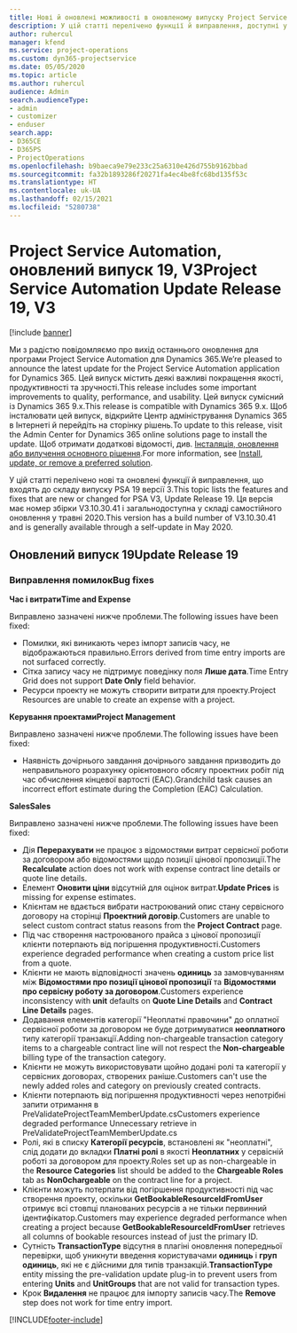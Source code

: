 ```yaml
---
title: Нові й оновлені можливості в оновленому випуску Project Service Automation 19, V3
description: У цій статті перелічено функції й виправлення, доступні у випуску Project Service Automation 19, V3.
author: ruhercul
manager: kfend
ms.service: project-operations
ms.custom: dyn365-projectservice
ms.date: 05/05/2020
ms.topic: article
ms.author: ruhercul
audience: Admin
search.audienceType:
- admin
- customizer
- enduser
search.app:
- D365CE
- D365PS
- ProjectOperations
ms.openlocfilehash: b9baeca9e79e233c25a6310e426d755b9162bbad
ms.sourcegitcommit: fa32b1893286f20271fa4ec4be8fc68bd135f53c
ms.translationtype: HT
ms.contentlocale: uk-UA
ms.lasthandoff: 02/15/2021
ms.locfileid: "5280738"
---
```

# <a name="project-service-automation-update-release-19-v3"></a><span data-ttu-id="7b69e-103">Project Service Automation, оновлений випуск 19, V3</span><span class="sxs-lookup"><span data-stu-id="7b69e-103">Project Service Automation Update Release 19, V3</span></span>

[!include [banner](../includes/psa-now-project-operations.md)]

<span data-ttu-id="7b69e-104">Ми з радістю повідомляємо про вихід останнього оновлення для програми Project Service Automation для Dynamics 365.</span><span class="sxs-lookup"><span data-stu-id="7b69e-104">We’re pleased to announce the latest update for the Project Service Automation application for Dynamics 365.</span></span> <span data-ttu-id="7b69e-105">Цей випуск містить деякі важливі покращення якості, продуктивності та зручності.</span><span class="sxs-lookup"><span data-stu-id="7b69e-105">This release includes some important improvements to quality, performance, and usability.</span></span> <span data-ttu-id="7b69e-106">Цей випуск сумісний із Dynamics 365 9.x.</span><span class="sxs-lookup"><span data-stu-id="7b69e-106">This release is compatible with Dynamics 365 9.x.</span></span> <span data-ttu-id="7b69e-107">Щоб інсталювати цей випуск, відкрийте Центр адміністрування Dynamics 365 в Інтернеті й перейдіть на сторінку рішень.</span><span class="sxs-lookup"><span data-stu-id="7b69e-107">To update to this release, visit the Admin Center for Dynamics 365 online solutions page to install the update.</span></span> <span data-ttu-id="7b69e-108">Щоб отримати додаткові відомості, див. [Інсталяція, оновлення або вилучення основного рішення](https://docs.microsoft.com/power-platform/admin/install-remove-preferred-solution).</span><span class="sxs-lookup"><span data-stu-id="7b69e-108">For more information, see [Install, update, or remove a preferred solution](https://docs.microsoft.com/power-platform/admin/install-remove-preferred-solution).</span></span>

<span data-ttu-id="7b69e-109">У цій статті перелічено нові та оновлені функції й виправлення, що входять до складу випуску PSA 19 версії 3.</span><span class="sxs-lookup"><span data-stu-id="7b69e-109">This topic lists the features and fixes that are new or changed for PSA V3, Update Release 19.</span></span> <span data-ttu-id="7b69e-110">Ця версія має номер збірки V3.10.30.41 і загальнодоступна у складі самостійного оновлення у травні 2020.</span><span class="sxs-lookup"><span data-stu-id="7b69e-110">This version has a build number of V3.10.30.41 and is generally available through a self-update in May 2020.</span></span>

## <a name="update-release-19"></a><span data-ttu-id="7b69e-111">Оновлений випуск 19</span><span class="sxs-lookup"><span data-stu-id="7b69e-111">Update Release 19</span></span>

### <a name="bug-fixes"></a><span data-ttu-id="7b69e-112">Виправлення помилок</span><span class="sxs-lookup"><span data-stu-id="7b69e-112">Bug fixes</span></span>

<span data-ttu-id="7b69e-113">**Час і витрати**</span><span class="sxs-lookup"><span data-stu-id="7b69e-113">**Time and Expense**</span></span>

<span data-ttu-id="7b69e-114">Виправлено зазначені нижче проблеми.</span><span class="sxs-lookup"><span data-stu-id="7b69e-114">The following issues have been fixed:</span></span> 

- <span data-ttu-id="7b69e-115">Помилки, які виникають через імпорт записів часу, не відображаються правильно.</span><span class="sxs-lookup"><span data-stu-id="7b69e-115">Errors derived from time entry imports are not surfaced correctly.</span></span>
- <span data-ttu-id="7b69e-116">Сітка запису часу не підтримує поведінку поля **Лише дата**.</span><span class="sxs-lookup"><span data-stu-id="7b69e-116">Time Entry Grid does not support **Date Only** field behavior.</span></span>
- <span data-ttu-id="7b69e-117">Ресурси проекту не можуть створити витрати для проекту.</span><span class="sxs-lookup"><span data-stu-id="7b69e-117">Project Resources are unable to create an expense with a project.</span></span>

<span data-ttu-id="7b69e-118">**Керування проектами**</span><span class="sxs-lookup"><span data-stu-id="7b69e-118">**Project Management**</span></span>

<span data-ttu-id="7b69e-119">Виправлено зазначені нижче проблеми.</span><span class="sxs-lookup"><span data-stu-id="7b69e-119">The following issues have been fixed:</span></span> 

-  <span data-ttu-id="7b69e-120">Наявність дочірнього завдання дочірнього завдання призводить до неправильного розрахунку орієнтовного обсягу проектних робіт під час обчислення кінцевої вартості (EAC).</span><span class="sxs-lookup"><span data-stu-id="7b69e-120">Grandchild task causes an incorrect effort estimate during the Completion (EAC) Calculation.</span></span>

<span data-ttu-id="7b69e-121">**Sales**</span><span class="sxs-lookup"><span data-stu-id="7b69e-121">**Sales**</span></span>

<span data-ttu-id="7b69e-122">Виправлено зазначені нижче проблеми.</span><span class="sxs-lookup"><span data-stu-id="7b69e-122">The following issues have been fixed:</span></span> 

- <span data-ttu-id="7b69e-123">Дія **Перерахувати** не працює з відомостями витрат сервісної роботи за договором або відомостями щодо позиції цінової пропозиції.</span><span class="sxs-lookup"><span data-stu-id="7b69e-123">The **Recalculate** action does not work with expense contract line details or quote line details.</span></span>
- <span data-ttu-id="7b69e-124">Елемент **Оновити ціни** відсутній для оцінок витрат.</span><span class="sxs-lookup"><span data-stu-id="7b69e-124">**Update Prices** is missing for expense estimates.</span></span>
-  <span data-ttu-id="7b69e-125">Клієнтам не вдається вибрати настроюваний опис стану сервісного договору на сторінці **Проектний договір**.</span><span class="sxs-lookup"><span data-stu-id="7b69e-125">Customers are unable to select custom contract status reasons from the **Project Contract** page.</span></span>
- <span data-ttu-id="7b69e-126">Під час створення настроюваного прайса з цінової пропозиції клієнти потерпають від погіршення продуктивності.</span><span class="sxs-lookup"><span data-stu-id="7b69e-126">Customers experience degraded performance when creating a custom price list from a quote.</span></span>
- <span data-ttu-id="7b69e-127">Клієнти не мають відповідності значень **одиниць** за замовчуванням між **Відомостями про позиції цінової пропозиції** та **Відомостями про сервісну роботу за договором**.</span><span class="sxs-lookup"><span data-stu-id="7b69e-127">Customers experience inconsistency with **unit** defaults on **Quote Line Details** and **Contract Line Details** pages.</span></span>
- <span data-ttu-id="7b69e-128">Додавання елементів категорії "Неоплатні правочини" до оплатної сервісної роботи за договором не буде дотримуватися **неоплатного** типу категорії транзакції.</span><span class="sxs-lookup"><span data-stu-id="7b69e-128">Adding non-chargeable transaction category items to a chargeable contract line will not respect the **Non-chargeable** billing type of the transaction category.</span></span>
- <span data-ttu-id="7b69e-129">Клієнти не можуть використовувати щойно додані ролі та категорії у сервісних договорах, створених раніше.</span><span class="sxs-lookup"><span data-stu-id="7b69e-129">Customers can't use the newly added roles and category on previously created contracts.</span></span>
- <span data-ttu-id="7b69e-130">Клієнти потерпають від погіршення продуктивності через непотрібні запити отримання в PreValidateProjectTeamMemberUpdate.cs</span><span class="sxs-lookup"><span data-stu-id="7b69e-130">Customers experience degraded performance Unnecessary retrieve in PreValidateProjectTeamMemberUpdate.cs</span></span>
- <span data-ttu-id="7b69e-131">Ролі, які в списку **Категорії ресурсів**, встановлені як "неоплатні", слід додати до вкладки **Платні ролі** в якості **Неоплатних** у сервісній роботі за договором для проекту.</span><span class="sxs-lookup"><span data-stu-id="7b69e-131">Roles set up as non-chargeable in the **Resource Categories** list should be added to the **Chargeable Roles** tab as **Non0chargeable** on the contract line for a project.</span></span>
- <span data-ttu-id="7b69e-132">Клієнти можуть потерпати від погіршення продуктивності під час створення проекту, оскільки **GetBookableResourceIdFromUser** отримує всі стовпці планованих ресурсів а не тільки первинний ідентифікатор.</span><span class="sxs-lookup"><span data-stu-id="7b69e-132">Customers may experience degraded performance when creating a project because **GetBookableResourceIdFromUser** retrieves all columns of bookable resources instead of just the primary ID.</span></span>
- <span data-ttu-id="7b69e-133">Сутність **TransactionType** відсутня в плагіні оновлення попередньої перевірки, щоб уникнути введення користувачами **одиниць** і **груп одиниць**, які не є дійсними для типів транзакцій.</span><span class="sxs-lookup"><span data-stu-id="7b69e-133">**TransactionType** entity missing the pre-validation update plug-in to prevent users from entering **Units** and **UnitGroups** that are not valid for transaction types.</span></span>
- <span data-ttu-id="7b69e-134">Крок **Видалення** не працює для імпорту записів часу.</span><span class="sxs-lookup"><span data-stu-id="7b69e-134">The **Remove** step does not work for time entry import.</span></span>


[!INCLUDE[footer-include](../includes/footer-banner.md)]